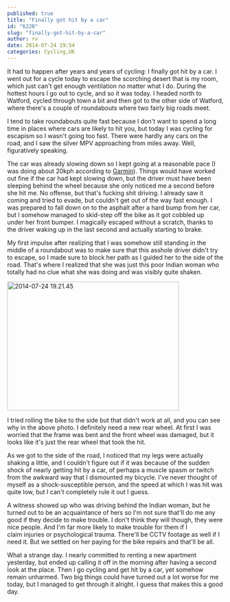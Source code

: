 ```yaml
---
published: true
title: "Finally got hit by a car"
id: "6220"
slug: "finally-got-hit-by-a-car"
author: rv
date: 2014-07-24 19:54
categories: Cycling,UK
---
```

It had to happen after years and years of cycling: I finally got hit by a car. I went out for a cycle today to escape the scorching desert that is my room, which just can't get enough ventilation no matter what I do. During the hottest hours I go out to cycle, and so it was today. I headed north to Watford, cycled through town a bit and then got to the other side of Watford, where there's a couple of roundabouts where two fairly big roads meet.

I tend to take roundabouts quite fast because I don't want to spend a long time in places where cars are likely to hit you, but today I was cycling for escapism so I wasn't going too fast. There were hardly any cars on the road, and I saw the silver MPV approaching from miles away. Well, figuratively speaking.

The car was already slowing down so I kept going at a reasonable pace (I was doing about 20kph according to <a href="http://connect.garmin.com/jsPlayer/548658618" target="_blank">Garmin</a>). Things would have worked out fine if the car had kept slowing down, but the driver must have been sleeping behind the wheel because she only noticed me a second before she hit me. No offense, but that's fucking shit driving. I already saw it coming and tried to evade, but couldn't get out of the way fast enough. I was prepared to fall down on to the asphalt after a hard bump from her car, but I somehow managed to skid-step off the bike as it got cobbled up under her front bumper. I magically escaped without a scratch, thanks to the driver waking up in the last second and actually starting to brake.

My first impulse after realizing that I was somehow still standing in the middle of a roundabout was to make sure that this asshole driver didn't try to escape, so I made sure to block her path as I guided her to the side of the road. That's where I realized that she was just this poor Indian woman who totally had no clue what she was doing and was visibly quite shaken.

<a href="https://s3.amazonaws.com/cfwblog/uploads/2014/07/2014-07-24-19.21.45.jpg"><img class="aligncenter size-medium wp-image-6221" src="https://s3.amazonaws.com/cfwblog/uploads/2014/07/2014-07-24-19.21.45-400x300.jpg" alt="2014-07-24 19.21.45" width="400" height="300" /></a>

I tried rolling the bike to the side but that didn't work at all, and you can see why in the above photo. I definitely need a new rear wheel. At first I was worried that the frame was bent and the front wheel was damaged, but it looks like it's just the rear wheel that took the hit.

As we got to the side of the road, I noticed that my legs were actually shaking a little, and I couldn't figure out if it was because of the sudden shock of nearly getting hit by a car, of perhaps a muscle spasm or twitch from the awkward way that I dismounted my bicycle. I've never thought of myself as a shock-susceptible person, and the speed at which I was hit was quite low, but I can't completely rule it out I guess.

A witness showed up who was driving behind the Indian woman, but he turned out to be an acquaintance of hers so I'm not sure that'll do me any good if they decide to make trouble. I don't think they will though, they were nice people. And I'm far more likely to make trouble for them if I claim injuries or psychological trauma. There'll be CCTV footage as well if I need it. But we settled on her paying for the bike repairs and that'll be all.

What a strange day. I nearly committed to renting a new apartment yesterday, but ended up calling it off in the morning after having a second look at the place. Then I go cycling and get hit by a car, yet somehow remain unharmed. Two big things could have turned out a lot worse for me today, but I managed to get through it alright. I guess that makes this a good day.

&nbsp;